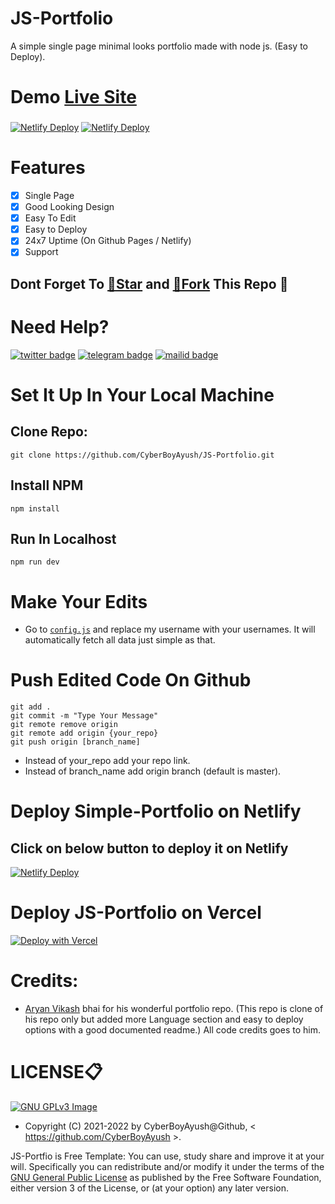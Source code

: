 # JS-Portfolio
A simple single page minimal looks portfolio made with node js. (Easy to Deploy).

# Demo [Live Site](https://js-portfolio-demo.netlify.app/)

###
[![Netlify Deploy](https://img.shields.io/github/forks/cyberboyayush/JS-Portfolio?style=for-the-badge)](https://github.com/CyberBoyAyush/JS-Portfolio)
[![Netlify Deploy](https://img.shields.io/github/stars/cyberboyayush/JS-portfolio?style=for-the-badge)](https://github.com/CyberBoyAyush/JS-Portfolio)

# Features
- [X] Single Page
- [X] Good Looking Design
- [X] Easy To Edit
- [X] Easy to Deploy
- [X] 24x7 Uptime (On Github Pages / Netlify)
- [X] Support

## Dont Forget To [🌟Star](https://github.com/CyberBoyAyush/JS-Portfolio/fork) and [🍴Fork](https://github.com/CyberBoyAyush/JS-Portfolio/fork) This Repo 💙

# Need Help?
[![twitter badge](https://img.shields.io/badge/@CyberBoyAyush-30302f?style=for-the-badge&logo=twitter)](https://twitter.com/CyberBoyAyush)
[![telegram badge](https://img.shields.io/badge/@CyberBoyAyush-30302f?style=for-the-badge&logo=telegram)](https://t.me/CyberBoyAyush)
[![mailid badge](https://img.shields.io/badge/CyberBoyAyush-30302f?style=for-the-badge&logo=gmail)](mailto:contact@cyberboyayush.in)

# Set It Up In Your Local Machine
## Clone Repo:
`git clone https://github.com/CyberBoyAyush/JS-Portfolio.git`

## Install NPM
`npm install`

## Run In Localhost
`npm run dev`


# Make Your Edits
- Go to [`config.js`](https://github.com/CyberBoyAyush/JS-Portfolio/blob/master/config.js) and replace my username with your usernames. It will automatically fetch all data just simple as that.

# Push Edited Code On Github
```
git add .
git commit -m "Type Your Message"
git remote remove origin
git remote add origin {your_repo}
git push origin [branch_name]
```
- Instead of your_repo add your repo link.
- Instead of branch_name add origin branch (default is master).

# Deploy Simple-Portfolio on Netlify

## Click on below button to deploy it on Netlify
[![Netlify Deploy](https://www.netlify.com/img/deploy/button.svg)](https://app.netlify.com/start/deploy?repository=https://github.com/sampathsir/JS-Portfolio)

# Deploy JS-Portfolio on Vercel
[![Deploy with Vercel](https://vercel.co/button)](https://vercel.co/new/project?template=https://github.com/sampathsir/JS-Portfolio)

# Credits:
- [Aryan Vikash](https://github.com/aryanvikash/aryanvikash.com) bhai for his wonderful portfolio repo. (This repo is clone of his repo only but added more Language section and easy to deploy options with a good documented readme.) All code credits goes to him.

# LICENSE📋
[![GNU GPLv3 Image](https://www.gnu.org/graphics/gplv3-127x51.png)](http://www.gnu.org/licenses/gpl-3.0.en.html)

* Copyright (C) 2021-2022 by CyberBoyAyush@Github, < https://github.com/CyberBoyAyush >.

JS-Portfio is Free Template: You can use, study share and improve it at your
will. Specifically you can redistribute and/or modify it under the terms of the
[GNU General Public License](https://www.gnu.org/licenses/gpl.html) as
published by the Free Software Foundation, either version 3 of the License, or
(at your option) any later version.
